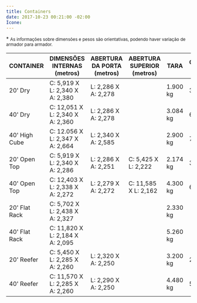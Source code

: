 ```yaml
---
title: Containers
date: 2017-10-23 00:21:00 -02:00
Ícone: 
---
```


 \* <small>As informações sobre dimensões e pesos são orientativas, podendo haver variação de armador para armador.</small>

| CONTAINER | DIMENSÕES INTERNAS (metros) | ABERTURA DA PORTA (metros) | ABERTURA SUPERIOR (metros) | TARA | CAPACIDADE DE VOLUME | CAPACIDADE DE PESO |
| --- | --- | --- | --- | --- | --- | --- |
| 20' Dry | C: 5,919 X L: 2,340 X A: 2,380 | L: 2,286 X A: 2,278 |  | 1.900 kg | 33,0 m3 | 22.100 kg |
| 40' Dry | C: 12,051 X L: 2,340 X A: 2,360 | L: 2,286 X A: 2,278 |  | 3.084 kg | 67,3 m3 | 27.397 kg |
| 40' High Cube | C: 12.056 X L: 2,347 X A: 2,664 | L: 2,340 X A: 2,585 |  | 2.900 kg | 76,0 m3 | 29.600 kg |
| 20' Open Top | C: 5,919 X L: 2,340 X A: 2,286 | L: 2,286 X A: 2,251 | C: 5,425 X L: 2,222 | 2.174 kg | 31,6 m3 | 21.826 kg |
| 40' Open Top | C: 12,403 X L: 2,338 X A: 2,272 | L: 2,279 X A: 2,272 | C: 11,585 X L: 2,162 | 4.300 kg | 64,0 m3 | 25.181 kg |
| 20' Flat Rack | C: 5,702 X L: 2,438 X A: 2,327 |  |  | 2.330 kg |  | 28.390 kg |
| 40' Flat Rack | C: 11,820 X L: 2,184 X A: 2,095 |  |  | 5.260 kg |  | 25.220 kg |
| 20' Reefer | C: 5,450 X L: 2,285 X A: 2,260 | L: 2,320 X A: 2,250 |  | 3.200 kg | 28,1 m3 | 21.800 kg |
| 40' Reefer | C: 11,570 X L: 2,285 X A: 2,260 | L: 2,290 X A: 2,250 |  | 4.480 kg | 59,7 m3 | 26.000 kg |
